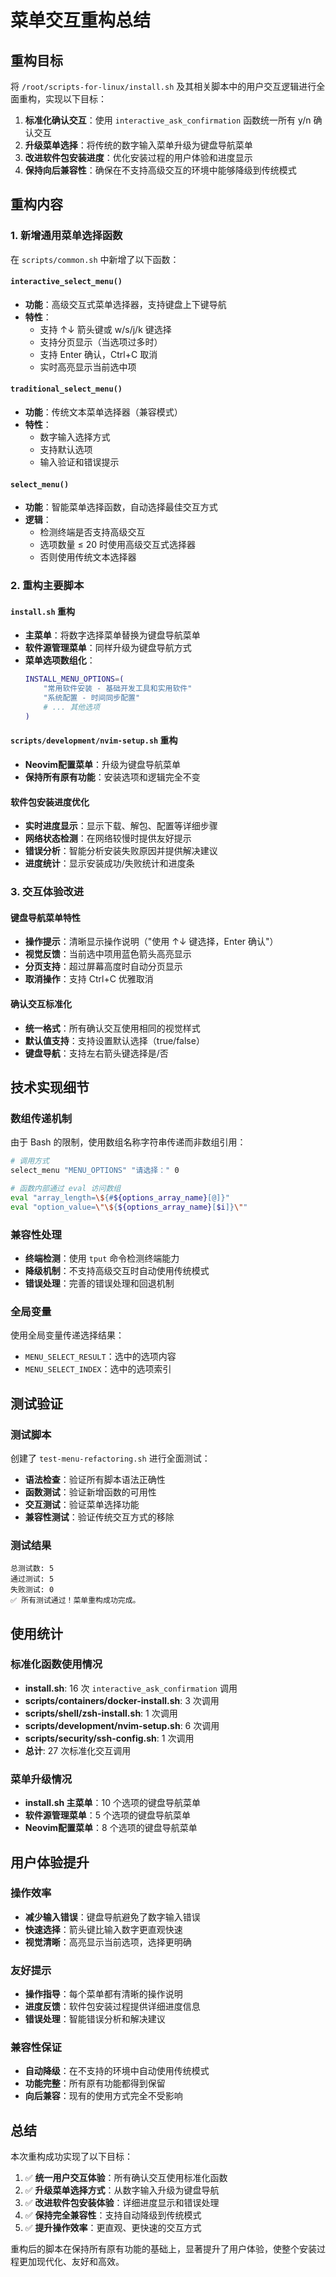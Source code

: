 # 菜单交互重构总结

## 重构目标

将 `/root/scripts-for-linux/install.sh` 及其相关脚本中的用户交互逻辑进行全面重构，实现以下目标：

1. **标准化确认交互**：使用 `interactive_ask_confirmation` 函数统一所有 y/n 确认交互
2. **升级菜单选择**：将传统的数字输入菜单升级为键盘导航菜单
3. **改进软件包安装进度**：优化安装过程的用户体验和进度显示
4. **保持向后兼容性**：确保在不支持高级交互的环境中能够降级到传统模式

## 重构内容

### 1. 新增通用菜单选择函数

在 `scripts/common.sh` 中新增了以下函数：

#### `interactive_select_menu()`
- **功能**：高级交互式菜单选择器，支持键盘上下键导航
- **特性**：
  - 支持 ↑↓ 箭头键或 w/s/j/k 键选择
  - 支持分页显示（当选项过多时）
  - 支持 Enter 确认，Ctrl+C 取消
  - 实时高亮显示当前选中项

#### `traditional_select_menu()`
- **功能**：传统文本菜单选择器（兼容模式）
- **特性**：
  - 数字输入选择方式
  - 支持默认选项
  - 输入验证和错误提示

#### `select_menu()`
- **功能**：智能菜单选择函数，自动选择最佳交互方式
- **逻辑**：
  - 检测终端是否支持高级交互
  - 选项数量 ≤ 20 时使用高级交互式选择器
  - 否则使用传统文本选择器

### 2. 重构主要脚本

#### `install.sh` 重构
- **主菜单**：将数字选择菜单替换为键盘导航菜单
- **软件源管理菜单**：同样升级为键盘导航方式
- **菜单选项数组化**：
  ```bash
  INSTALL_MENU_OPTIONS=(
      "常用软件安装 - 基础开发工具和实用软件"
      "系统配置 - 时间同步配置"
      # ... 其他选项
  )
  ```

#### `scripts/development/nvim-setup.sh` 重构
- **Neovim配置菜单**：升级为键盘导航菜单
- **保持所有原有功能**：安装选项和逻辑完全不变

#### 软件包安装进度优化
- **实时进度显示**：显示下载、解包、配置等详细步骤
- **网络状态检测**：在网络较慢时提供友好提示
- **错误分析**：智能分析安装失败原因并提供解决建议
- **进度统计**：显示安装成功/失败统计和进度条

### 3. 交互体验改进

#### 键盘导航菜单特性
- **操作提示**：清晰显示操作说明（"使用 ↑↓ 键选择，Enter 确认"）
- **视觉反馈**：当前选中项用蓝色箭头高亮显示
- **分页支持**：超过屏幕高度时自动分页显示
- **取消操作**：支持 Ctrl+C 优雅取消

#### 确认交互标准化
- **统一格式**：所有确认交互使用相同的视觉样式
- **默认值支持**：支持设置默认选择（true/false）
- **键盘导航**：支持左右箭头键选择是/否

## 技术实现细节

### 数组传递机制
由于 Bash 的限制，使用数组名称字符串传递而非数组引用：
```bash
# 调用方式
select_menu "MENU_OPTIONS" "请选择：" 0

# 函数内部通过 eval 访问数组
eval "array_length=\${#${options_array_name}[@]}"
eval "option_value=\"\${${options_array_name}[$i]}\""
```

### 兼容性处理
- **终端检测**：使用 `tput` 命令检测终端能力
- **降级机制**：不支持高级交互时自动使用传统模式
- **错误处理**：完善的错误处理和回退机制

### 全局变量
使用全局变量传递选择结果：
- `MENU_SELECT_RESULT`：选中的选项内容
- `MENU_SELECT_INDEX`：选中的选项索引

## 测试验证

### 测试脚本
创建了 `test-menu-refactoring.sh` 进行全面测试：
- **语法检查**：验证所有脚本语法正确性
- **函数测试**：验证新增函数的可用性
- **交互测试**：验证菜单选择功能
- **兼容性测试**：验证传统交互方式的移除

### 测试结果
```
总测试数: 5
通过测试: 5
失败测试: 0
✅ 所有测试通过！菜单重构成功完成。
```

## 使用统计

### 标准化函数使用情况
- **install.sh**: 16 次 `interactive_ask_confirmation` 调用
- **scripts/containers/docker-install.sh**: 3 次调用
- **scripts/shell/zsh-install.sh**: 1 次调用
- **scripts/development/nvim-setup.sh**: 6 次调用
- **scripts/security/ssh-config.sh**: 1 次调用
- **总计**: 27 次标准化交互调用

### 菜单升级情况
- **install.sh 主菜单**：10 个选项的键盘导航菜单
- **软件源管理菜单**：5 个选项的键盘导航菜单
- **Neovim配置菜单**：8 个选项的键盘导航菜单

## 用户体验提升

### 操作效率
- **减少输入错误**：键盘导航避免了数字输入错误
- **快速选择**：箭头键比输入数字更直观快速
- **视觉清晰**：高亮显示当前选项，选择更明确

### 友好提示
- **操作指导**：每个菜单都有清晰的操作说明
- **进度反馈**：软件包安装过程提供详细进度信息
- **错误处理**：智能错误分析和解决建议

### 兼容性保证
- **自动降级**：在不支持的环境中自动使用传统模式
- **功能完整**：所有原有功能都得到保留
- **向后兼容**：现有的使用方式完全不受影响

## 总结

本次重构成功实现了以下目标：

1. ✅ **统一用户交互体验**：所有确认交互使用标准化函数
2. ✅ **升级菜单选择方式**：从数字输入升级为键盘导航
3. ✅ **改进软件包安装体验**：详细进度显示和错误处理
4. ✅ **保持完全兼容性**：支持自动降级到传统模式
5. ✅ **提升操作效率**：更直观、更快速的交互方式

重构后的脚本在保持所有原有功能的基础上，显著提升了用户体验，使整个安装过程更加现代化、友好和高效。
